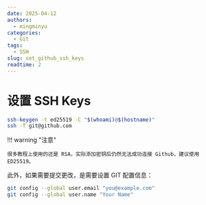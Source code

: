 ```yaml
---
date: 2025-04-12
authors:
  - mingminyu
categories:
  - Git
tags:
  - SSH
slug: set_github_ssh_keys
readtime: 2
---
```


# 设置 SSH Keys

```bash
ssh-keygen -t ed25519 -C "$(whoami)@$(hostname)"
ssh -T git@github.com
```

!!! warning "注意"
  
    很多教程上使用的还是 RSA，实际添加密钥后仍然无法成功连接 Github，建议使用 ED25519。


此外，如果需要提交更改，是需要设置 GIT 配置信息：

```bash
git config --global user.email "you@example.com"
git config --global user.name "Your Name"
```
